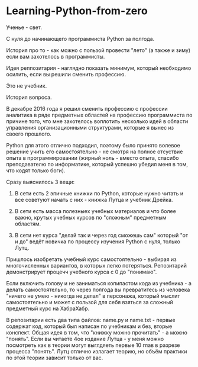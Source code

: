 # Learning-Python-from-zero
Ученье - свет.

С нуля до начинающего программиста Python за полгода.

История про то - как можно с пользой провести "лето" (а также и зиму) если вам захотелось в программисты.

Идея реппозитария - наглядно показать минимум, который необходимо осилить, если вы решили сменить профессию.

Это не учебник.

История вопроса.

В декабре 2016 года я решил сменить профессию с профессии аналитика в ряде предметных областей на профессию программиста по причине того, что мне захотелось воплотить несколько идей в области управления организационными структурами, которые я вынес из своего прошлого.

Python для этого отлично подходил, поэтому было принято волевое решение учить его самостоятельно - не смотря на полное отсуствие опыта в программировании (жирный ноль - вместо опыта, спасибо преподавателю по информатике, который успешно убедил меня в том, что кодят только боги).

Сразу выяснилось 3 вещи:

1. В сети есть 2 эпичные книжки по Python, которые нужно читать и все советуют начать с них - книжка Лутца и учебник Дрейка.

2. В сети есть масса полезныех учебных материалов и что более важно, крутых учебных курсов по "сложным" предметным областям.

3. В сети нет курса "делай так и через год сможешь сам" который "от и до" ведёт новичка по процессу изучения Python с нуля, только Лутц.

Пришлось изобретать учебный курс самостоятельно - выбирая из многочисленных вариантов, в которых легко потеряться. Репозитарий демонстрирует процечч учебного курса с 0 до "понимаю".

Если включить голову и не заниматься копипастом кода из учебника - а делать самостоятельно, то через полгода вы превратитесь из человека "ничего не умею - никогда не делал" в персонажа, который мыслит самостоятельно и может с пользой для себя взяться за сложный предметный курс на ХабраХабр.

В репозитарии есть два типа файлов: name.py и name.txt - первые содержат код, который был написан по учебникам и без, вторые конспект. Общая идея в том, что "книжку можно прочитать" - а можно "понять". Если вы читаете 4ое издание Лутца - у меня можно посмотреть как в теории могут выглдяеть первые 10 глав в разрезе процесса "понять". Лутц отлично излагает теорию, но объём практики по этой теории зависит только от вас. 




























